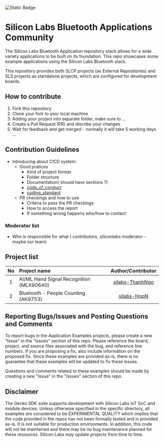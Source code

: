 ![Static Badge](https://img.shields.io/badge/Security_Support-Not_Supported-red)

# Silicon Labs Bluetooth Applications Community #


The Silicon Labs Bluetooth Application repository stack allows for a wide variety applications to be built on its foundation. This repo showcases some example applications using the Silicon Labs Bluetooth stack.

This repository provides both SLCP projects (as External Repositories) and SLS projects as standalone projects, which are configured for development boards.

## How to contribute

1. Fork this repository
2. Clone your fork to your local machine
3. Adding your project into separate folder, make sure to ...
4. Create a Pull Request (PR) and discribe your changes
5. Wait for feedback and get merged - normally it will take 5 working days ...

## Contribution Guidelines

- Introducing about CICD system:
  - Good pratices
    - Kind of project format
    - Folder structure
    - Documentation( should have sections ?)
    - [code_of_conduct](https://github.com/SiliconLabsSoftware/agreements-and-guidelines/blob/main/code_of_conduct.md)
    - [coding_standard](https://github.com/SiliconLabsSoftware/agreements-and-guidelines/blob/main/coding_standard.md)
  - PR checkings and how to use
    - Criteria to pass the PR checkings
    - How to access the report
    - If something wrong happens who/how to contact

### Moderator list

  - Who is responsible for what ( contributors, siliconlabs moderator - maybe our team)


## Project list ##

| No | Project name | Author/Contributor |
|:--:|:-------------|:---------------:|
| 1  |AI/ML Hand Signal Recognition (MLX90640) | [silabs-ThanhNgo]() |
| 2  | Bluetooth - People Counting (AK9753) | [silabs-HopN]() |

## Reporting Bugs/Issues and Posting Questions and Comments ##

To report bugs in the Application Examples projects, please create a new "Issue" in the "Issues" section of this repo. Please reference the board, project, and source files associated with the bug, and reference line numbers. If you are proposing a fix, also include information on the proposed fix. Since these examples are provided as-is, there is no guarantee that these examples will be updated to fix these issues.

Questions and comments related to these examples should be made by creating a new "Issue" in the "Issues" section of this repo.

## Disclaimer ##

The Gecko SDK suite supports development with Silicon Labs IoT SoC and module devices. Unless otherwise specified in the specific directory, all examples are considered to be EXPERIMENTAL QUALITY which implies that the code provided in the repos has not been formally tested and is provided as-is.  It is not suitable for production environments.  In addition, this code will not be maintained and there may be no bug maintenance planned for these resources. Silicon Labs may update projects from time to time.
